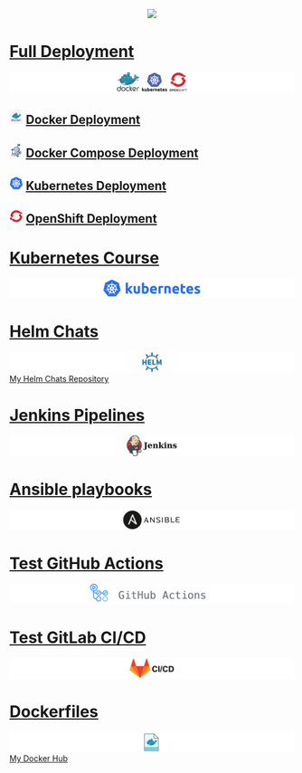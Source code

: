 <p align="center">
  <a href="https://skillicons.dev">
    <img src="https://skillicons.dev/icons?i=linux,github,githubactions,gitlab,docker,kubernetes,openshift,jenkins,ansible,java,maven,gradle,postgres,prometheus,grafana" />
  </a>
</p>

# [Full Deployment](https://github.com/fillswim/Docker-K8s-OpenShift)
![Docker-K8s-OpenShift](images/Docker-K8s-OpenShift.png)

## ![Docker_icon](images/Docker_icon24.png) [Docker Deployment](https://github.com/fillswim/Docker-K8s-OpenShift/tree/main/PhraseService/Docker)

## ![DockerCompose_icon](images/Docker_Compose_icon24.jpg) [Docker Compose Deployment](https://github.com/fillswim/Docker-K8s-OpenShift/tree/main/PhraseService/DockerCompose)

## ![K8s_icon](images/K8s_icon24.png) [Kubernetes Deployment](https://github.com/fillswim/Docker-K8s-OpenShift/tree/main/PhraseService/K8s)

## ![OpenShift_icon](images/OpenShift_icon24.png) [OpenShift Deployment](https://github.com/fillswim/Docker-K8s-OpenShift/tree/main/PhraseService/OpenShift)

# [Kubernetes Course](https://github.com/fillswim/K8SManifests) 
![K8s](images/Kubernetes-logo2.png)

# [Helm Chats](https://github.com/fillswim/HelmChats)
![Helm](images/Helm.png)
[My Helm Chats Repository](https://fillswim.github.io/HelmChats/)


# [Jenkins Pipelines](https://github.com/fillswim/JenkinsPipelines)
![Jenkins](images/Jenkins.png)

# [Ansible playbooks](https://github.com/fillswim/ansible)
![Ansible](images/Ansible.png)

# [Test GitHub Actions](https://github.com/fillswim/GitHub-Actions-Test)
![GitHub Actions](images/GitHubActions.png)

# [Test GitLab CI/CD](https://gitlab.com/fillswim/gitlab-cicd-test)
![GitLabCICD](images/GitLabCICD.png)

# [Dockerfiles](https://github.com/fillswim/Dockerfiles)
![Dockerfiles](images/Dockerfiles.png)
[My Docker Hub](https://hub.docker.com/u/fillswim)






